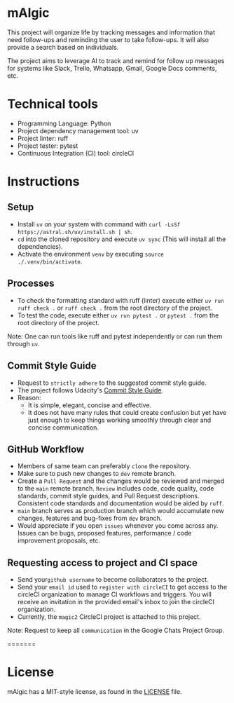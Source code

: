 # mAIgic

This project will organize life by tracking messages and information that need follow-ups and reminding the user to take follow-ups. It will also provide a search based on individuals.

The project aims to leverage AI to track and remind for follow up messages for systems like Slack, Trello, Whatsapp, Gmail, Google Docs comments, etc.

# Technical tools

- Programming Language: Python
- Project dependency management tool: uv
- Project linter: ruff
- Project tester: pytest
- Continuous Integration (CI) tool: circleCI

# Instructions

## Setup

- Install `uv` on your system with command with `curl -LsSf https://astral.sh/uv/install.sh | sh`.
- `cd` into the cloned repository and execute `uv sync` (This will install all the dependencies).
- Activate the environment `venv` by executing `source ./.venv/bin/activate`.

## Processes

- To check the formatting standard with ruff (linter) execute either `uv run ruff check .` or `ruff check .` from the root directory of the project.
- To test the code, execute either `uv run pytest .` or `pytest .` from the root directory of the project.

Note: One can run tools like ruff and pytest independently or can run them through `uv`.

## Commit Style Guide


- Request to `strictly adhere` to the suggested commit style guide.
- The project follows Udacity's [Commit Style Guide](https://udacity.github.io/git-styleguide/).
- Reason:
  - It is simple, elegant, concise and effective.
  - It does not have many rules that could create confusion but yet have just enough to keep things working smoothly through clear and concise communication.

## GitHub Workflow

- Members of same team can preferably `clone` the repository.
- Make sure to push new changes to `dev` remote branch.
- Create a `Pull Request` and the changes would be reviewed and merged to the `main` remote branch. `Review` includes code, code quality, code standards, commit style guides, and Pull Request descriptions. Consistent code standards and documentation would be aided by `ruff`.
- `main` branch serves as production branch which would accumulate new changes, features and bug-fixes from `dev` branch.
- Would appreciate if you open `issues` whenever you come across any. Issues can be bugs, proposed features, performance / code improvement proposals, etc.

## Requesting access to project and CI space

- Send your`github username` to become collaborators to the project.
- Send your `email id` used to `register with circleCI` to get access to the circleCI organization to manage CI workflows and triggers. You will receive an invitation in the provided email's inbox to join the circleCI organization.
- Currently, the `magic2` CircleCI project is attached to this project.

Note: Request to keep all `communication` in the Google Chats Project Group.

=======
# License

mAIgic has a MIT-style license, as found in the [LICENSE](LICENSE) file.

